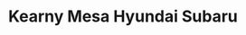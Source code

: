 ---
title: "Kearny Mesa Hyundai Subaru"
url: /san-diego/kearny-mesa-hyundai-subaru/
shop: Autohaus
---